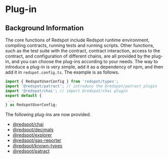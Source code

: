 # Plug-in

## Background Information

The core functions of Redspot include Redspot runtime environment, compiling contracts, running tests and running scripts. Other functions, such as the test suite with the contract, contract interaction, access to the contract, and configuration of different chains, are all provided by the plug-in, and you can choose the plug-ins according to your needs. The way to introduce a plug-in is very simple, add it as a dependency of npm, and then add it in `redspot.config.ts`. The example is as follows.

```typescript
import { RedspotUserConfig } from 'redspot/types';
import '@redspot/patract'; // introduce the @redspot/patract plugin
import '@redspot/chai'; // import @redspot/chai plugin
export default {
 ...
} as RedspotUserConfig;
```

The following plug-ins are now provided.

* [@redspot/chai](https://docs.patract.io/redspot/plugin/redspot-chai.html)
* [@redspot/decimals](https://docs.patract.io/redspot/plugin/redspot-decimals.html)
* [@redspot/explorer](https://docs.patract.io/redspot/plugin/redspot-explorer.html)
* [@redspot/gas-reporter](https://docs.patract.io/redspot/plugin/redspot-gas-reporter.html)
* [@redspot/known-types](https://docs.patract.io/redspot/plugin/redspot-known-types.html)
* [@redspot/patract](https://docs.patract.io/redspot/plugin/redspot-patract.html)

